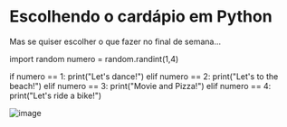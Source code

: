 # Escolhendo o cardápio em Python

Mas se quiser escolher o que fazer no final de semana...


import random
numero = random.randint(1,4)


if numero == 1:
  print("Let's dance!")
elif numero == 2:
  print("Let's to the beach!")
elif numero == 3:
  print("Movie and Pizza!")
elif numero == 4:
  print("Let's ride a bike!")

![image](https://user-images.githubusercontent.com/99774430/170847343-85777d65-b55c-4a13-b56e-8d00d7693dd2.png)
